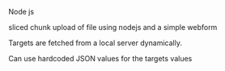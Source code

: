 Node js

sliced chunk upload of file using nodejs and a simple webform

Targets are fetched from a local server dynamically.
  
Can use hardcoded JSON values for the targets values

